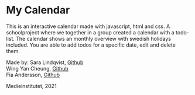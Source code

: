 # My Calendar

This is an interactive calendar made with javascript, html and css. A schoolproject where we together in a group created a calendar with a todo-list. The calendar shows an monthly overview with swedish holidays included. You are able to add todos for a specific date, edit and delete them. 

Made by:
Sara Lindqvist, [Github](https://github.com/saralindqvist)
</br>
Wing Yan Cheung, [Github](https://github.com/millie-wy)
</br>
Fia Andersson, [Github](https://github.com/fiababiakandersson)

Medieinstitutet, 2021